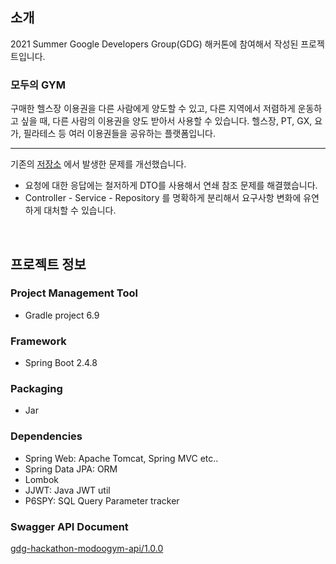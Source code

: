 ## 소개

2021 Summer Google Developers Group(GDG) 해커톤에 참여해서 작성된 프로젝트입니다.

### 모두의 GYM

구매한 헬스장 이용권을 다른 사람에게 양도할 수 있고,
다른 지역에서 저렴하게 운동하고 싶을 때, 다른 사람의 이용권을 양도 받아서 사용할 수 있습니다.
헬스장, PT, GX, 요가, 필라테스 등 여러 이용권들을 공유하는 플랫폼입니다.

-----

기존의 [저장소](https://github.com/GDG2021hackathon/modoogym-backend-spring) 에서 발생한 문제를 개선했습니다.

- 요청에 대한 응답에는 철저하게 DTO를 사용해서 연쇄 참조 문제를 해결했습니다.
- Controller - Service - Repository 를 명확하게 분리해서 요구사항 변화에 유연하게 대처할 수 있습니다.

<br>

## 프로젝트 정보

### Project Management Tool

- Gradle project 6.9

### Framework

- Spring Boot 2.4.8

### Packaging

- Jar

### Dependencies

- Spring Web: Apache Tomcat, Spring MVC etc..
- Spring Data JPA: ORM
- Lombok
- JJWT: Java JWT util
- P6SPY: SQL Query Parameter tracker

### Swagger API Document

[gdg-hackathon-modoogym-api/1.0.0](https://app.swaggerhub.com/apis/JinseongHwang/gdg-hackathon-modoogym-api/1.0.0)